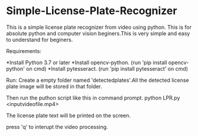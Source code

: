 # Simple-License-Plate-Recognizer
This is a simple license plate recognizer from video using python.
This is for absolute python and computer vision beginers.This is very simple and easy to understand for beginers.

Requirements:

*Install Python 3.7 or later
*Install opencv-python. (run 'pip install opencv-python' on cmd)
*Install pytesseract. (run 'pip install pytesseract' on cmd)

Run:
Create a empty folder named 'detectedplates'.All the detected license plate image  will be stored in that folder.


Then run the puthon script like this in command prompt.
        python LPR.py <inputvideofile.mp4>
        
The license plate text will be printed on the screen.

press 'q' to interupt the video processing.
